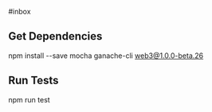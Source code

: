 #inbox

## Get Dependencies
npm install --save mocha ganache-cli web3@1.0.0-beta.26

## Run Tests
npm run test